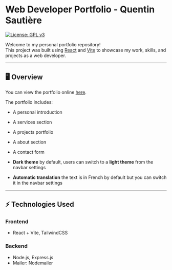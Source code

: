 # Web Developer Portfolio - Quentin Sautière

[![License: GPL v3](https://img.shields.io/badge/License-GPLv3-blue.svg)](https://www.gnu.org/licenses/gpl-3.0)

Welcome to my personal portfolio repository!  
This project was built using [React](https://reactjs.org/) and [Vite](https://vitejs.dev/) to showcase my work, skills, and projects as a web developer.

---

## **🖥️ Overview**

You can view the portfolio online [here](https://quentinsautiere.com/).

The portfolio includes:
- A personal introduction
- A services section
- A projects portfolio
- A about section
- A contact form

- **Dark theme** by default, users can switch to a **light theme** from the navbar settings
- **Automatic translation** the text is in French by default but you can switch it in the navbar settings
---

## **⚡ Technologies Used**
### **Frontend**
- React + Vite, TailwindCSS

### **Backend**
- Node.js, Express.js
- Mailer: Nodemailer